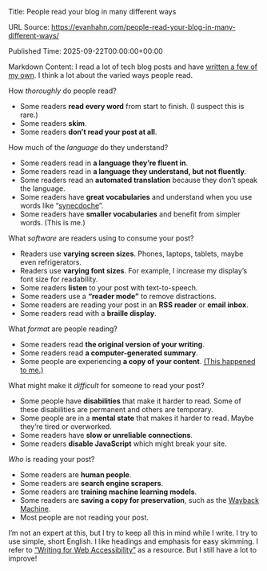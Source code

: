 Title: People read your blog in many different ways

URL Source: https://evanhahn.com/people-read-your-blog-in-many-different-ways/

Published Time: 2025-09-22T00:00:00+00:00

Markdown Content:
I read a lot of tech blog posts and have [written a few of my own](https://evanhahn.com/blog/). I think a lot about the varied ways people read.

How _thoroughly_ do people read?

*   Some readers **read every word** from start to finish. (I suspect this is rare.)
*   Some readers **skim**.
*   Some readers **don’t read your post at all**.

How much of the _language_ do they understand?

*   Some readers read in **a language they’re fluent in**.
*   Some readers read in **a language they understand, but not fluently**.
*   Some readers read an **automated translation** because they don’t speak the language.
*   Some readers have **great vocabularies** and understand when you use words like “[synecdoche](https://www.wordnik.com/words/synecdoche)”.
*   Some readers have **smaller vocabularies** and benefit from simpler words. (This is me.)

What _software_ are readers using to consume your post?

*   Readers use **varying screen sizes**. Phones, laptops, tablets, maybe even refrigerators.
*   Readers use **varying font sizes**. For example, I increase my display’s font size for readability.
*   Some readers **listen** to your post with text-to-speech.
*   Some readers use a **“reader mode”** to remove distractions.
*   Some readers are reading your post in an **RSS reader** or **email inbox**.
*   Some readers read with a **braille display**.

What _format_ are people reading?

*   Some readers read **the original version of your writing**.
*   Some readers read **a computer-generated summary**.
*   Some people are experiencing **a copy of your content**. [(This happened to me.)](https://www.youtube.com/watch?v=-Rdo8KAHgoE)

What might make it _difficult_ for someone to read your post?

*   Some people have **disabilities** that make it harder to read. Some of these disabilities are permanent and others are temporary.
*   Some people are in a **mental state** that makes it harder to read. Maybe they’re tired or overworked.
*   Some readers have **slow or unreliable connections**.
*   Some readers **disable JavaScript** which might break your site.

_Who_ is reading your post?

*   Some readers are **human people**.
*   Some readers are **search engine scrapers**.
*   Some readers are **training machine learning models**.
*   Some readers are **saving a copy for preservation**, such as the [Wayback Machine](https://web.archive.org/).
*   Most people are not reading your post.

I’m not an expert at this, but I try to keep all this in mind while I write. I try to use simple, short English. I like headings and emphasis for easy skimming. I refer to [“Writing for Web Accessibility”](https://www.w3.org/WAI/tips/writing/) as a resource. But I still have a lot to improve!